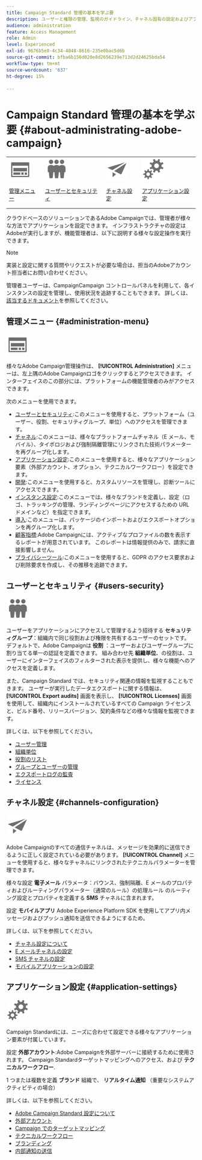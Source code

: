 ```yaml
---
title: Campaign Standard 管理の基本を学ぶ要
description: ユーザーと権限の管理、監視のガイドライン、チャネル固有の設定およびアプリケーション設定のガイドラインについて学ぶ
audience: administration
feature: Access Management
role: Admin
level: Experienced
exl-id: 9676b5e8-4c34-4848-8616-235e0bac5d6b
source-git-commit: bfba6b156d020e8d2656239e713d2d24625bda54
workflow-type: tm+mt
source-wordcount: '637'
ht-degree: 15%

---
```


# Campaign Standard 管理の基本を学ぶ要 {#about-administrating-adobe-campaign}

<table>
<tr><td><img src="assets/do-not-localize/icon_menu.svg" width="60px"><p><a href="#administration-menu">管理メニュー</a></p></td>
<td><img src="assets/do-not-localize/icon_users.svg" width="60px"><p><a href="#users-security">ユーザーとセキュリティ</a></p></td>
<td><img src="assets/do-not-localize/icon_channels.svg" width="60px"><p><a href="#channels-configuration">チャネル設定</a></p></td>
<td><img src="assets/do-not-localize/icon_settings.svg" width="60px"><p><a href="#application-settings">アプリケーション設定</a></p></td></tr>
</table>

クラウドベースのソリューションであるAdobe Campaignでは、管理者が様々な方法でアプリケーションを設定できます。 インフラストラクチャの設定はAdobeが実行しますが、機能管理者は、以下に説明する様々な設定操作を実行できます。

>[!NOTE]
>
>実装と設定に関する質問やリクエストが必要な場合は、担当のAdobeアカウント担当者にお問い合わせください。

管理者ユーザーは、CampaignCampaign コントロールパネルを利用して、各インスタンスの設定を管理し、使用状況を追跡することもできます。 詳しくは、[該当するドキュメント](https://experienceleague.adobe.com/docs/control-panel/using/control-panel-home.html?lang=ja)を参照してください。

## 管理メニュー {#administration-menu}

<img src="assets/do-not-localize/icon_menu.svg" width="60px">

様々なAdobe Campaign管理操作は、 **[!UICONTROL Administration]** メニューは、左上隅のAdobe Campaignロゴをクリックするとアクセスできます。 インターフェイスのこの部分には、プラットフォームの機能管理者のみがアクセスできます。

次のメニューを使用できます。

* [ユーザーとセキュリティ](../../administration/using/about-access-management.md):このメニューを使用すると、プラットフォーム（ユーザー、役割、セキュリティグループ、単位）へのアクセスを管理できます。
* [チャネル](../../administration/using/about-channel-configuration.md):このメニューは、様々なプラットフォームチャネル（E メール、モバイル）、タイポロジおよび強制隔離管理にリンクされた技術パラメーターを再グループ化します。
* [アプリケーション設定](../../administration/using/external-accounts.md):このメニューを使用すると、様々なアプリケーション要素（外部アカウント、オプション、テクニカルワークフロー）を設定できます。
* [開発](../../developing/using/data-model-concepts.md):このメニューを使用すると、カスタムリソースを管理し、診断ツールにアクセスできます。
* [インスタンス設定](../../administration/using/branding.md):このメニューでは、様々なブランドを定義し、設定（ロゴ、トラッキングの管理、ランディングページにアクセスするための URL ドメインなど）を指定できます。
* [導入](../../automating/using/managing-packages.md):このメニューは、パッケージのインポートおよびエクスポートオプションを再グループ化します。
* [顧客指標](../../audiences/using/active-profiles.md):Adobe Campaignには、アクティブなプロファイルの数を表示するレポートが用意されています。 このレポートは情報提供のみで、請求に直接影響しません。
* [プライバシーツール](../../start/using/privacy-management.md):このメニューを使用すると、GDPR のアクセス要求および削除要求を作成し、その推移を追跡できます。

## ユーザーとセキュリティ {#users-security}

<img src="assets/do-not-localize/icon_users.svg"  width="60px">

ユーザーをアプリケーションにアクセスして管理するよう招待する **セキュリティグループ**：組織内で同じ役割および権限を共有するユーザーのセットです。 デフォルトで、Adobe Campaignは **役割** ：ユーザーおよびユーザーグループに割り当てる単一の認証を定義できます。 組み合わせ先 **組織単位**、の役割は、ユーザーにインターフェイスのフィルターされた表示を提供し、様々な機能へのアクセスを定義します。

また、Campaign Standard では、セキュリティ関連の情報を監視することもできます。 ユーザーが実行したデータエクスポートに関する情報は、 **[!UICONTROL Export audits]** 画面を表示し、 **[!UICONTROL Licenses]** 画面を使用して、組織内にインストールされているすべての Campaign ライセンスと、ビルド番号、リリースバージョン、契約条件などの様々な情報を監視できます。

詳しくは、以下を参照してください。

* [ユーザー管理](../../administration/using/users-management.md)
* [組織単位](../../administration/using/organizational-units.md)
* [役割のリスト](../../administration/using/list-of-roles.md)
* [グループとユーザーの管理](../../administration/using/managing-groups-and-users.md)
* [エクスポートログの監査](../../administration/using/auditing-export-logs.md)
* [ライセンス](../../administration/using/licenses.md)

## チャネル設定 {#channels-configuration}

<img src="assets/do-not-localize/icon_channels.svg" width="60px">

Adobe Campaignのすべての通信チャネルは、メッセージを効果的に送信できるように正しく設定されている必要があります。 **[!UICONTROL Channel]**  メニューを使用すると、様々なチャネルにリンクされたテクニカルパラメーターを管理できます。

様々な設定 **電子メール** パラメータ：バウンス、強制隔離、E メールのプロパティおよびルーティングパラメーター（通常のルール）の処理ルール のルーティング設定とプロパティを定義する **SMS** チャネルに含まれます。

設定 **モバイルアプリ** Adobe Experience Platform SDK を使用してアプリ内メッセージおよびプッシュ通知を送信できるようにするため。

詳しくは、以下を参照してください。

* [チャネル設定について](../../administration/using/about-channel-configuration.md)
* [E メールチャネルの設定](../../administration/using/configuring-email-channel.md)
* [SMS チャネルの設定](../../administration/using/configuring-sms-channel.md)
* [モバイルアプリケーションの設定](../../administration/using/configuring-a-mobile-application.md)

## アプリケーション設定 {#application-settings}

<img src="assets/do-not-localize/icon_settings.svg" width="60px">

Campaign Standardには、ニーズに合わせて設定できる様々なアプリケーション要素が付属しています。

設定 **外部アカウント**:Adobe Campaignを外部サーバーに接続するために使用されます。 Campaign Standardターゲットマッピングへのアクセス、および **テクニカルワークフロー**.

1 つまたは複数を定義 **ブランド** 組織で、 **リアルタイム通知** （重要なシステムアクティビティの場合）

詳しくは、以下を参照してください。

* [Adobe Campaign Standard 設定について](../../administration/using/about-campaign-standard-settings.md)
* [外部アカウント](../../administration/using/external-accounts.md)
* [Campaign でのターゲットマッピング](../../administration/using/target-mappings-in-campaign.md)
* [テクニカルワークフロー](../../administration/using/technical-workflows.md)
* [ブランディング](../../administration/using/branding.md)
* [内部通知の送信](../../administration/using/sending-internal-notifications.md)
